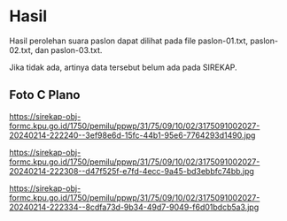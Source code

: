 # Hasil

Hasil perolehan suara paslon dapat dilihat pada file paslon-01.txt, paslon-02.txt, dan paslon-03.txt.

Jika tidak ada, artinya data tersebut belum ada pada SIREKAP.

## Foto C Plano

https://sirekap-obj-formc.kpu.go.id/1750/pemilu/ppwp/31/75/09/10/02/3175091002027-20240214-222240--3ef98e6d-15fc-44b1-95e6-7764293d1490.jpg

https://sirekap-obj-formc.kpu.go.id/1750/pemilu/ppwp/31/75/09/10/02/3175091002027-20240214-222308--d47f525f-e7fd-4ecc-9a45-bd3ebbfc74bb.jpg

https://sirekap-obj-formc.kpu.go.id/1750/pemilu/ppwp/31/75/09/10/02/3175091002027-20240214-222334--8cdfa73d-9b34-49d7-9049-f6d01bdcb5a3.jpg
